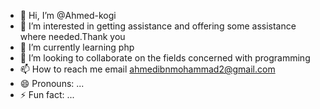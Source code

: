 - 👋 Hi, I’m @Ahmed-kogi
- 👀 I’m interested in getting assistance and offering some assistance where needed.Thank you
- 🌱 I’m currently learning php 
- 💞️ I’m looking to collaborate on the fields concerned with programming
- 📫 How to reach me email ahmedibnmohammad2@gmail.com
- 😄 Pronouns: ...
- ⚡ Fun fact: ...

<!---
Ahmed-kogi/Ahmed-kogi is a ✨ special ✨ repository because its `README.md` (this file) appears on your GitHub profile.
You can click the Preview link to take a look at your changes.
--->
